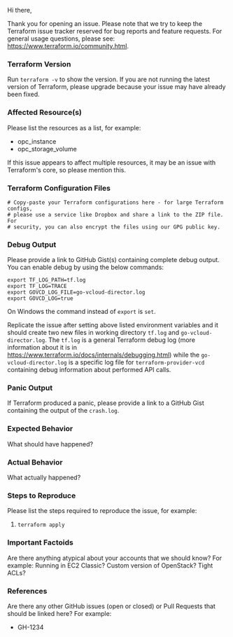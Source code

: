 Hi there,

Thank you for opening an issue. Please note that we try to keep the Terraform issue tracker reserved for bug reports and feature requests. For general usage questions, please see: https://www.terraform.io/community.html.

### Terraform Version
Run `terraform -v` to show the version. If you are not running the latest version of Terraform, please upgrade because your issue may have already been fixed.

### Affected Resource(s)
Please list the resources as a list, for example:
- opc_instance
- opc_storage_volume

If this issue appears to affect multiple resources, it may be an issue with Terraform's core, so please mention this.

### Terraform Configuration Files
```hcl
# Copy-paste your Terraform configurations here - for large Terraform configs,
# please use a service like Dropbox and share a link to the ZIP file. For
# security, you can also encrypt the files using our GPG public key.
```

### Debug Output
Please provide a link to GitHub Gist(s) containing complete debug output. You can enable debug by
using the below commands:
```hcl
export TF_LOG_PATH=tf.log            
export TF_LOG=TRACE                  
export GOVCD_LOG_FILE=go-vcloud-director.log
export GOVCD_LOG=true     
```

On Windows the command instead of `export` is `set`.

Replicate the issue after setting above listed environment variables and it should create two new
files in working directory `tf.log` and `go-vcloud-director.log`. The `tf.log` is a general
Terraform debug log (more information about it is in
https://www.terraform.io/docs/internals/debugging.html) while the `go-vcloud-director.log` is a
specific log file for `terraform-provider-vcd` containing debug information about performed API
calls.

### Panic Output
If Terraform produced a panic, please provide a link to a GitHub Gist containing the output of the `crash.log`.

### Expected Behavior
What should have happened?

### Actual Behavior
What actually happened?

### Steps to Reproduce
Please list the steps required to reproduce the issue, for example:
1. `terraform apply`

### Important Factoids
Are there anything atypical about your accounts that we should know? For example: Running in EC2 Classic? Custom version of OpenStack? Tight ACLs?

### References
Are there any other GitHub issues (open or closed) or Pull Requests that should be linked here? For example:
- GH-1234
